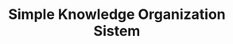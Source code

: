 ---
schema: default
title: Simple Knowledge Organization Sistem
notes: >-
  The Simple Knowledge Organization System (SKOS) is a common data model for
  sharing and linking knowledge organization systems via the Semantic Web. @en
organization: DataScientia Foundation
resources:
  - name: SKOS.UAN.owl
    url: >-
      http://git.knowdive.disi.unitn.it:8080/knowledge/LiveKnowledge/SREP/knowledge_organization/raw/master/SKOS.UAN.owl
    format: owl
    description: >-
      The Simple Knowledge Organization System (SKOS) is a common data model for
      sharing and linking knowledge organization systems via the Semantic Web.
      @en
    license: ''
    status: Active
    byteSize: '22.732'
    issued: '2009-08-18'
    language: en
    modified: '17 December 2020, 01:42 (UTC+01:00)'
    OntologyEngineeringTool: Protégé
    ontologyLanguage: owl
    ontologySyntax: rdf
    example: ''
    ReferenceLKRepository: SREP
    referenceOntology: ''
    referenceDatasets: ''
distribution: skos-owl
keyword: Concept schemes
publisher: W3C
category:
  - Upper-Level
versionNotes: >-
  2015: Annual review done! Added the editors of the W3C document at
  http://www.w3.org/2009/08/skos-reference/skos.html
landingPage: 'http://www.w3.org/2009/08/skos-reference/skos.html'
accessRigths: Public
creator: 'Alistair Miles, Sean Bechhofer'
hasVersion: Unknown
isVersionOf: Unknown
issued: '2009-08-18'
modified: '17 December 2020, 01:42 (UTC+01:00)'
language: en
provenance: >-
  "(2013-06-06) Bernard Vatant: One of the most used and reused vocabularies
  both in LOV and LOD, SKOS has had the adoption curve it deserved! (2014-06-06)
  Bernard Vatant: SKOS is ten years old :) (2015-07-11) Ghislain Atemezing:
  Annual review done! Added the editors of the W3C document at
  http://www.w3.org/2009/08/skos-reference/skos.html (2017-04-11) Ghislain
  Atemezing: Annual review - OK  Provenance from: LOV"
page: 'http://www.w3.org/2004/02/skos/core'
wasGeneratedBy: ''
versionInfo: W3C-Recommendation
formalityLevel: Teleontology
OntologyEngineeringMethodology: ''
acronym: skos
CompetencyQuestion: ''
preferredNamespacePrefix: skos
toDoList: To completely annotate.
namespacesGenerated: ''
namespacesReused: ''
datasetLevel: Knowledge Level(L3-4)
spatialExtent: Unknown
temporalExtent: Unknown
---
